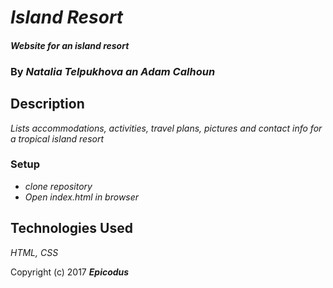 # _Island Resort_

#### _Website for an island resort_

### By  _**Natalia Telpukhova an Adam Calhoun**_

## Description

_Lists accommodations, activities, travel plans, pictures and contact info for a tropical island resort_

### Setup
* _clone repository_
* _Open index.html in browser_

## Technologies Used
_HTML, CSS_

Copyright (c) 2017 **_Epicodus_**
